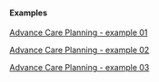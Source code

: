 #### **Examples**

[Advance Care Planning - example 01](Composition-1840e786-bbd7-4abe-af3e-aa6e7f74c3f2.html)

[Advance Care Planning - example 02](Composition-28bbf331-07d0-44a4-9d0b-927e83f483ec.html)

[Advance Care Planning - example 03](Composition-3354a586-67ce-4038-bc62-9d226cac0d83.html)